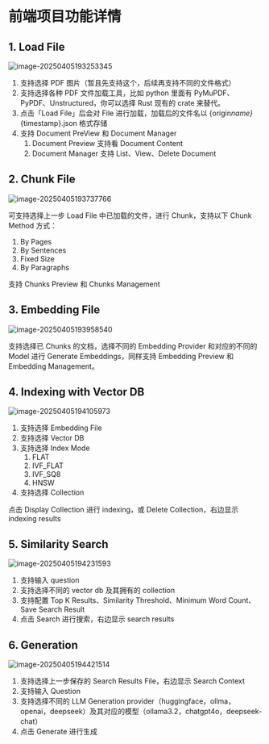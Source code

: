 # 前端项目功能详情

## 1. Load File

![image-20250405193253345](https://hedonspace.oss-cn-beijing.aliyuncs.com/img/image-20250405193253345.png)

1. 支持选择 PDF 图片（暂且先支持这个，后续再支持不同的文件格式）
2. 支持选择各种 PDF 文件加载工具，比如 python 里面有 PyMuPDF、PyPDF、Unstructured，你可以选择 Rust 现有的 crate 来替代。
3. 点击「Load File」后会对 File 进行加载，加载后的文件名以 {origin*name}*{timestamp}.json 格式存储
4. 支持 Document PreView 和 Document Manager
   1. Document Preview 支持看 Document Content
   2. Document Manager 支持 List、View、Delete Document

## 2. Chunk File

![image-20250405193737766](https://hedonspace.oss-cn-beijing.aliyuncs.com/img/image-20250405193737766.png)

可支持选择上一步 Load File 中已加载的文件，进行 Chunk，支持以下 Chunk Method 方式：

1. By Pages
2. By Sentences
3. Fixed Size
4. By Paragraphs

支持 Chunks Preview 和 Chunks Management

## 3. Embedding File

![image-20250405193958540](https://hedonspace.oss-cn-beijing.aliyuncs.com/img/image-20250405193958540.png)

支持选择已 Chunks 的文档，选择不同的 Embedding Provider 和对应的不同的 Model 进行 Generate Embeddings，同样支持 Embedding Preview 和 Embedding Management。

## 4. Indexing with Vector DB

![image-20250405194105973](https://hedonspace.oss-cn-beijing.aliyuncs.com/img/image-20250405194105973.png)

1. 支持选择 Embedding File
2. 支持选择 Vector DB
3. 支持选择 Index Mode
   1. FLAT
   2. IVF_FLAT
   3. IVF_SQ8
   4. HNSW
4. 支持选择 Collection

点击 Display Collection 进行 indexing，或 Delete Collection，右边显示 indexing results

## 5. Similarity Search

![image-20250405194231593](https://hedonspace.oss-cn-beijing.aliyuncs.com/img/image-20250405194231593.png)

1. 支持输入 question
2. 支持选择不同的 vector db 及其拥有的 collection
3. 支持配置 Top K Results、Similarity Threshold、Minimum Word Count、Save Search Result
4. 点击 Search 进行搜索，右边显示 search results

## 6. Generation

![image-20250405194421514](https://hedonspace.oss-cn-beijing.aliyuncs.com/img/image-20250405194421514.png)

1. 支持选择上一步保存的 Search Results File，右边显示 Search Context
2. 支持输入 Question
3. 支持选择不同的 LLM Generation provider（huggingface，ollma，openai，deepseek）及其对应的模型（ollama3.2，chatgpt4o，deepseek-chat）
4. 点击 Generate 进行生成
